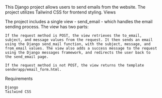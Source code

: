 This Django project allows users to send emails from the website. The project utilizes Tailwind CSS for frontend styling.
Views

The project includes a single view - send_email - which handles the email sending process. The view has two parts:

    If the request method is POST, the view retrieves the to_email, subject, and message values from the request. It then sends an email using the Django send_mail function, with the subject, message, and from_email values. The view also adds a success message to the request using the Django messages framework, and redirects the user back to the send_email page.

    If the request method is not POST, the view returns the template senderapp/email_form.html.

Requirements

    Django
    Tailwind CSS
